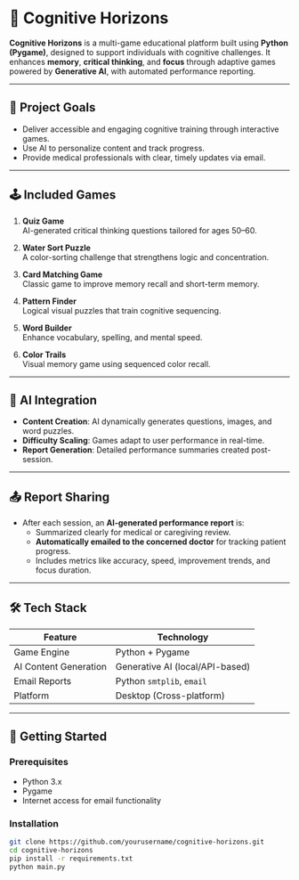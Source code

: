 # 🧠 Cognitive Horizons

**Cognitive Horizons** is a multi-game educational platform built using **Python (Pygame)**, designed to support individuals with cognitive challenges. It enhances **memory**, **critical thinking**, and **focus** through adaptive games powered by **Generative AI**, with automated performance reporting.

---

## 🎯 Project Goals

- Deliver accessible and engaging cognitive training through interactive games.
- Use AI to personalize content and track progress.
- Provide medical professionals with clear, timely updates via email.

---

## 🕹️ Included Games

1. **Quiz Game**  
   AI-generated critical thinking questions tailored for ages 50–60.

2. **Water Sort Puzzle**  
   A color-sorting challenge that strengthens logic and concentration.

3. **Card Matching Game**  
   Classic game to improve memory recall and short-term memory.

4. **Pattern Finder**  
   Logical visual puzzles that train cognitive sequencing.

5. **Word Builder**  
   Enhance vocabulary, spelling, and mental speed.

6. **Color Trails**  
   Visual memory game using sequenced color recall.

---

## 🧠 AI Integration

- **Content Creation**: AI dynamically generates questions, images, and word puzzles.
- **Difficulty Scaling**: Games adapt to user performance in real-time.
- **Report Generation**: Detailed performance summaries created post-session.

---

## 📤 Report Sharing

- After each session, an **AI-generated performance report** is:
  - Summarized clearly for medical or caregiving review.
  - **Automatically emailed to the concerned doctor** for tracking patient progress.
  - Includes metrics like accuracy, speed, improvement trends, and focus duration.

---


## 🛠️ Tech Stack

| Feature             | Technology                   |
|---------------------|-------------------------------|
| Game Engine          | Python + Pygame               |
| AI Content Generation| Generative AI (local/API-based) |
| Email Reports        | Python `smtplib`, `email`     |
| Platform             | Desktop (Cross-platform)      |

---

## 🚀 Getting Started

### Prerequisites

- Python 3.x
- Pygame
- Internet access for email functionality

### Installation

```bash
git clone https://github.com/yourusername/cognitive-horizons.git
cd cognitive-horizons
pip install -r requirements.txt
python main.py
